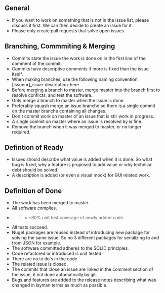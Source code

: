 ## General
- If you want to work on something that is not in the issue list, please discuss it first. We can then decide to create an issue for it.
- Please only create pull requests that solve open issues.

## Branching, Commmiting & Merging
- Commits state the issue the work is done on in the first line of the comment of the commit.
- Commits have descriptive comments if more is fixed than the issue itself.
- When making branches, use the following naming convention [issuenr]\_issue-description-here
- Before merging a branch to master, merge master into the branch first to resolve conflicts, and test the software.
- Only merge a branch to master when the issue is done.
- Preferably squash merge an issue branche so there is a single commit on the master branche containing all changes.
- Don't commit work on master of an issue that is still work in progress.
- A single commit on master where an issue is resolved by is fine.
- Remove the branch when it was merged to master, or no longer required.

## Defintion of Ready
- Issues should describe what value is added when it is done. So what bug is fixed, why a feature is proposed to add value or why technical debt should be solved.
- A description is added (or even a visual mock) for GUI related work.

## Definition of Done
- The work has been merged to master.
- All software compiles.
- >= ~80% unit test coverage of newly added code.
- All tests succeed.
- Nuget packages are reused instead of introducing new package for solving the same issue. So no 3 different packages for serializing to and from JSON for example.
- The software committed adheres to the SOLID principles.
- Code refactored or introduced is unit tested.
- There are no to do's in the code
- The related issue is closed.
- The commits that close an issue are linked in the comment section of the issue, if not done automatically by git.
- Bugs and features are added to the release notes describing what was changed in layman terms as much as possible.

